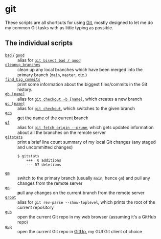 # git

These scripts are all shortcuts for using [Git], mostly designed to let me do my common Git tasks with as little typing as possible.

[Git]: https://git-scm.com/

## The individual scripts

<!-- [[[cog

# This adds the root of the repo to the PATH, which has cog_helpers.py
from os.path import abspath, dirname
import sys

sys.path.append(abspath(dirname(dirname("."))))

import cog_helpers

folder_name = "git"

scripts = [
    {
        "variants": ["bad", "good"],
        "description": """
        alias for <a href="https://git-scm.com/docs/git-bisect"><code>git bisect bad / good</code></a>
        """
    },
    {
        "name": "cleanup_branches",
        "description": """
        clean up any local branches which have been merged into the primary branch (<code>main</code>, <code>master</code>, etc.)
        """
    },
    {
        "name": "find_big_commits",
        "description": """
        print some information about the biggest files/commits in the Git history.
        """
    },
    {
        "usage": "gb [name]",
        "description": """
        alias for <a href="https://git-scm.com/docs/git-checkout"><code>git checkout -b [name]</code></a>, which creates a new branch
        """
    },
    {
        "usage": "gc [name]",
        "description": """
        alias for <a href="https://git-scm.com/docs/git-checkout"><code>git checkout</code></a>, which switches to the given branch
        """
    },
    {
        "usage": "gcb",
        "description": """
        <strong>g</strong>et the name of the <strong>c</strong>urrent <strong>b</strong>ranch
        """
    },
    {
        "usage": "gf",
        "description": """
        alias for <a href="https://git-scm.com/docs/git-checkout"><code>git fetch origin --prune</code></a>, which gets updated information about all the branches on the remote server
        """
    },
    {
        "usage": "gitstats",
        "description": """
        print a brief line count summary of my local Git changes (any staged and uncommitted changes)
        <p>
        <pre><code>$ gitstats
    +++  0 additions
    --- 57 deletions</code></pre>
        </p>
        """
    },
    {
        "usage": "gm",
        "description": """
        switch to the primary branch (usually <code>main</code>, hence <code>gm</code>) and pull any changes from the remote server
        """
    },
    {
        "usage": "gp",
        "description": """
        <strong>p</strong>ull any changes on the current branch from the remote server
        """
    },
    {
        "usage": "groot",
        "description": """
        alias for <code>git rev-parse --show-toplevel</code>, which prints the root of the current repository
        """
    },
    {
        "usage": "gub",
        "description": """
        open the current Git repo in my web browser (assuming it's a GitHub repo)
        """
    },
    {
        "usage": "gup",
        "description": """
        open the current Git repo in <a href="https://gitup.co/">GitUp</a>, my GUI Git client of choice
        """
    },
]

cog_helpers.create_description_table(folder_name=folder_name, scripts=scripts)

]]]-->
<dl>
  <dt>
    <a href="https://github.com/alexwlchan/scripts/blob/main/git/bad">
      <code>bad</code>
    </a>
/
    <a href="https://github.com/alexwlchan/scripts/blob/main/git/good">
      <code>good</code>
    </a>
  </dt>
  <dd>
    alias for <a href="https://git-scm.com/docs/git-bisect"><code>git bisect bad / good</code></a>
  </dd>

  <dt>
    <a href="https://github.com/alexwlchan/scripts/blob/main/git/cleanup_branches">
      <code>cleanup_branches</code>
    </a>
  </dt>
  <dd>
    clean up any local branches which have been merged into the primary branch (<code>main</code>, <code>master</code>, etc.)
  </dd>

  <dt>
    <a href="https://github.com/alexwlchan/scripts/blob/main/git/find_big_commits">
      <code>find_big_commits</code>
    </a>
  </dt>
  <dd>
    print some information about the biggest files/commits in the Git history.
  </dd>

  <dt>
    <a href="https://github.com/alexwlchan/scripts/blob/main/git/gb">
      <code>gb [name]</code>
    </a>
  </dt>
  <dd>
    alias for <a href="https://git-scm.com/docs/git-checkout"><code>git checkout -b [name]</code></a>, which creates a new branch
  </dd>

  <dt>
    <a href="https://github.com/alexwlchan/scripts/blob/main/git/gc">
      <code>gc [name]</code>
    </a>
  </dt>
  <dd>
    alias for <a href="https://git-scm.com/docs/git-checkout"><code>git checkout</code></a>, which switches to the given branch
  </dd>

  <dt>
    <a href="https://github.com/alexwlchan/scripts/blob/main/git/gcb">
      <code>gcb</code>
    </a>
  </dt>
  <dd>
    <strong>g</strong>et the name of the <strong>c</strong>urrent <strong>b</strong>ranch
  </dd>

  <dt>
    <a href="https://github.com/alexwlchan/scripts/blob/main/git/gf">
      <code>gf</code>
    </a>
  </dt>
  <dd>
    alias for <a href="https://git-scm.com/docs/git-checkout"><code>git fetch origin --prune</code></a>, which gets updated information about all the branches on the remote server
  </dd>

  <dt>
    <a href="https://github.com/alexwlchan/scripts/blob/main/git/gitstats">
      <code>gitstats</code>
    </a>
  </dt>
  <dd>
    print a brief line count summary of my local Git changes (any staged and uncommitted changes)
        <p>
        <pre><code>$ gitstats
    +++  0 additions
    --- 57 deletions</code></pre>
        </p>
  </dd>

  <dt>
    <a href="https://github.com/alexwlchan/scripts/blob/main/git/gm">
      <code>gm</code>
    </a>
  </dt>
  <dd>
    switch to the primary branch (usually <code>main</code>, hence <code>gm</code>) and pull any changes from the remote server
  </dd>

  <dt>
    <a href="https://github.com/alexwlchan/scripts/blob/main/git/gp">
      <code>gp</code>
    </a>
  </dt>
  <dd>
    <strong>p</strong>ull any changes on the current branch from the remote server
  </dd>

  <dt>
    <a href="https://github.com/alexwlchan/scripts/blob/main/git/groot">
      <code>groot</code>
    </a>
  </dt>
  <dd>
    alias for <code>git rev-parse --show-toplevel</code>, which prints the root of the current repository
  </dd>

  <dt>
    <a href="https://github.com/alexwlchan/scripts/blob/main/git/gub">
      <code>gub</code>
    </a>
  </dt>
  <dd>
    open the current Git repo in my web browser (assuming it's a GitHub repo)
  </dd>

  <dt>
    <a href="https://github.com/alexwlchan/scripts/blob/main/git/gup">
      <code>gup</code>
    </a>
  </dt>
  <dd>
    open the current Git repo in <a href="https://gitup.co/">GitUp</a>, my GUI Git client of choice
  </dd>
</dl>
<!-- [[[end]]] (checksum: 2231bc7f77bf967a1fc30100e3701c44) -->
